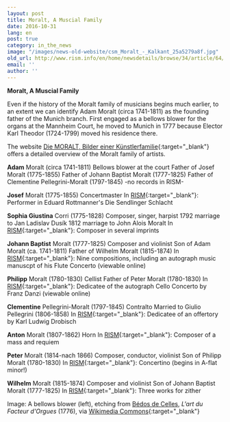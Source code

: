 ```yaml
---
layout: post
title: Moralt, A Muscial Family
date: 2016-10-31
lang: en
post: true
category: in_the_news
image: "/images/news-old-website/csm_Moralt_-_Kalkant_25a5279a8f.jpg"
old_url: http://www.rism.info/en/home/newsdetails/browse/34/article/64/moralt-a-muscial-family.html
email: ''
author: ''
---
```


**Moralt, A Muscial Family**

Even if the history of the Moralt family of musicians begins much earlier, to an extent we can identify Adam Moralt (circa 1741-1811) as the founding father of the Munich branch. First engaged as a bellows blower for the organs at the Mannheim Court, he moved to Munich in 1777 because Elector Karl Theodor (1724-1799) moved his residence there.

The website [Die MORALT, Bilder einer Künstlerfamilie](http://www.hjwr.de/moralt/moralt_de/inhalt_de.html){:target="_blank"} offers a detailed overview of the Moralt family of artists.


**Adam** Moralt (circa 1741-1811)
Bellows blower at the court
Father of Josef Moralt (1775-1855)
Father of Johann Baptist Moralt (1777-1825)
Father of Clementine Pellegrini-Moralt (1797-1845)
-no records in RISM-

**Josef** Moralt (1775-1855)
Concertmaster
In [RISM](https://opac.rism.info/search?id=455014757){:target="_blank"}: Performer in Eduard Rottmanner's Die Sendlinger Schlacht


**Sophia Giustina** Corri (1775-1828)
Composer, singer, harpist
1792 marriage to Jan Ladislav Dusík
1812 marriage to John Alois Moralt
In [RISM](https://opac.rism.info/search?View=rism&author=Corri+Sophia+Giustina&Language=en){:target="_blank"}: Composer in several imprints


**Johann Baptist** Moralt (1777-1825)
Composer and violinist
Son of Adam Moralt (ca. 1741-1811)
Father of Wilhelm Moralt (1815-1874)
In [RISM](https://opac.rism.info/search?id=450109679){:target="_blank"}: Nine compositions, including an autograph music manuscpt of his Flute Concerto (viewable online)


**Philipp** Moralt (1780-1830)
Cellist
Father of Peter Moralt (1780-1830)
In [RISM](https://opac.rism.info/search?id=454017078){:target="_blank"}: Dedicatee of the autograph Cello Concerto by Franz Danzi (viewable online)


**Clementine** Pellegrini-Moralt (1797-1845)
Contralto
Married to Giulio Pellegrini (1806-1858)
In [RISM](https://opac.rism.info/search?id=402006350){:target="_blank"}: Dedicatee of an offertory by Karl Ludwig Drobisch


**Anton** Moralt (1807-1862)
Horn
In [RISM](https://opac.rism.info/search?id=453004034){:target="_blank"}: Composer of a mass and requiem


**Peter** Moralt (1814-nach 1866)
Composer, conductor, violinist
Son of Philipp Moralt (1780-1830)
In [RISM](https://opac.rism.info/search?id=280001970){:target="_blank"}: Concertino (begins in A-flat minor!)


**Wilhelm** Moralt (1815-1874)
Composer and violinist
Son of Johann Baptist Moralt (1777-1825)
In [RISM](https://opac.rism.info/search?id=453005312){:target="_blank"}: Three works for zither


Image: A bellows blower (left), etching from [Bédos de Celles](https://de.wikipedia.org/wiki/B%C3%A9dos_de_Celles), _L'art du Facteur d'Orgues_ (1776), via [Wikimedia Commons](https://commons.wikimedia.org/wiki/File:OrganumFollis.jpg){:target="_blank"}